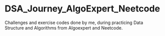 # DSA_Journey_AlgoExpert_Neetcode
Challenges and exercise codes done by me, during practicing Data Structure and Algorithms from Algoexpert and Neetcode.
